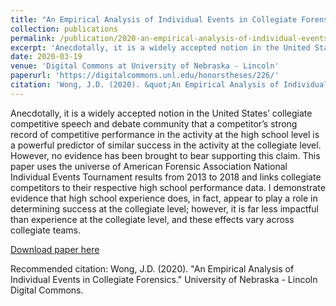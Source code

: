 ```yaml
---
title: "An Empirical Analysis of Individual Events in Collegiate Forensics"
collection: publications
permalink: /publication/2020-an-empirical-analysis-of-individual-events-in-collegiate-forensics
excerpt: 'Anecdotally, it is a widely accepted notion in the United States’ collegiate competitive speech and debate community that a competitor’s strong record of competitive performance in the activity at the high school level is a powerful predictor of similar success in the activity at the collegiate level. However, no evidence has been brought to bear supporting this claim. This paper uses the universe of American Forensic Association National Individual Events Tournament results from 2013 to 2018 and links collegiate competitors to their respective high school performance data. I demonstrate evidence that high school experience does, in fact, appear to play a role in determining success at the collegiate level; however, it is far less impactful than experience at the collegiate level, and these effects vary across collegiate teams.'
date: 2020-03-19
venue: 'Digital Commons at University of Nebraska - Lincoln'
paperurl: 'https://digitalcommons.unl.edu/honorstheses/226/'
citation: 'Wong, J.D. (2020). &quot;An Empirical Analysis of Individual Events in Collegiate Forensics.&quot; University of Nebraska - Lincoln Digital Commons.'
---
```

Anecdotally, it is a widely accepted notion in the United States’ collegiate competitive speech and debate community that a competitor’s strong record of competitive performance in the activity at the high school level is a powerful predictor of similar success in the activity at the collegiate level. However, no evidence has been brought to bear supporting this claim. This paper uses the universe of American Forensic Association National Individual Events Tournament results from 2013 to 2018 and links collegiate competitors to their respective high school performance data. I demonstrate evidence that high school experience does, in fact, appear to play a role in determining success at the collegiate level; however, it is far less impactful than experience at the collegiate level, and these effects vary across collegiate teams.


[Download paper here](https://digitalcommons.unl.edu/cgi/viewcontent.cgi?article=1235&context=honorstheses)

Recommended citation: Wong, J.D. (2020). "An Empirical Analysis of Individual Events in Collegiate Forensics." University of Nebraska - Lincoln Digital Commons.
